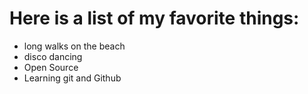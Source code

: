 # Here is a list of my favorite things:
- long walks on the beach
- disco dancing
- Open Source
- Learning git and Github
